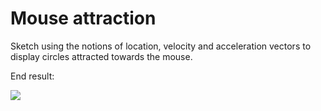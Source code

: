 # Mouse attraction

Sketch using the notions of location, velocity and acceleration vectors to display circles attracted towards the mouse.

End result:

<img src="out.gif">
